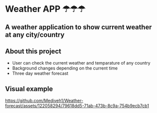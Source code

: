 <h1>
  <b>
    Weather APP ☂☂☂
  </b>
</h1>


## A weather application to show current weather at any city/country

## About this project

* User can check the current weather and temparature of any country
* Background changes depending on the current time
* Three day weather forecast

## Visual example

https://github.com/Mediveh1/Weather-forecast/assets/122058294/79618dd5-71ab-473b-8c9a-754b9ecb7cb1
